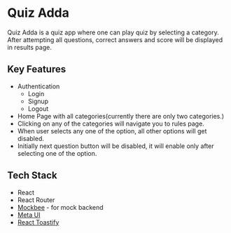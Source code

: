 # Quiz Adda

Quiz Adda is a quiz app where one can play quiz by selecting a category. After attempting all questions, correct answers and score will be displayed in results page.

## Key Features

- Authentication
  - Login
  - Signup
  - Logout
- Home Page with all categories(currently there are only two categories.)
- Clicking on any of the categories will navigate you to rules page.
- When user selects any one of the option, all other options will get disabled.
- Initially next question button will be disabled, it will enable only after selecting one of the option.

## Tech Stack

- React
- React Router
- [Mockbee](https://mockbee.netlify.app/) - for mock backend
- [Meta UI](https://meta-ui.netlify.app/)
- [React Toastify](https://www.npmjs.com/package/react-toastify)
